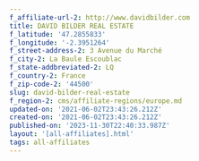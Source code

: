 ```yaml
---
f_affiliate-url-2: http://www.davidbilder.com
title: DAVID BILDER REAL ESTATE
f_latitude: '47.2855833'
f_longitude: '-2.3951264'
f_street-address-2: 3 Avenue du Marché­
f_city-2: La Baule Escoublac­
f_state-addbreviated-2: LQ­
f_country-2: France
f_zip-code-2: '44500'
slug: david-bilder-real-estate
f_region-2: cms/affiliate-regions/europe.md
updated-on: '2021-06-02T23:43:26.212Z'
created-on: '2021-06-02T23:43:26.212Z'
published-on: '2023-11-30T22:40:33.987Z'
layout: '[all-affiliates].html'
tags: all-affiliates
---
```



